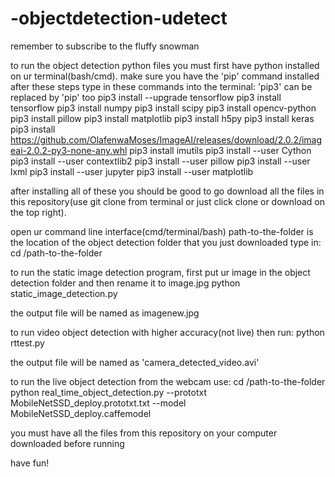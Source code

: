 # -objectdetection-udetect
remember to subscribe to the fluffy snowman

to run the object detection python files you must first have python installed on ur terminal(bash/cmd).
make sure you have the 'pip' command installed
after these steps type in these commands into the terminal:
'pip3' can be replaced by 'pip' too 
pip3 install --upgrade tensorflow
pip3 install tensorflow
pip3 install numpy
pip3 install scipy
pip3 install opencv-python
pip3 install pillow
pip3 install matplotlib
pip3 install h5py
pip3 install keras
pip3 install https://github.com/OlafenwaMoses/ImageAI/releases/download/2.0.2/imageai-2.0.2-py3-none-any.whl
pip3 install imutils
pip3 install --user Cython
pip3 install --user contextlib2
pip3 install --user pillow
pip3 install --user lxml
pip3 install --user jupyter
pip3 install --user matplotlib


after installing all of these you should be good to go
download all the files in this repository(use git clone from terminal or just click clone or download on the top right).

open ur command line interface(cmd/terminal/bash)
path-to-the-folder is the location of the object detection folder that you just downloaded
type in:
cd /path-to-the-folder

to run the static image detection program, first put ur image in the object detection folder and then rename it to image.jpg
python static_image_detection.py

the output file will be named as imagenew.jpg




to run video object detection with higher accuracy(not live) then run:
python rttest.py

the output file will be named as 'camera_detected_video.avi'




to run the live object detection from the webcam use:
cd /path-to-the-folder
python real_time_object_detection.py --prototxt MobileNetSSD_deploy.prototxt.txt --model MobileNetSSD_deploy.caffemodel

you must have all the files from this repository on your computer downloaded before running


have fun!
